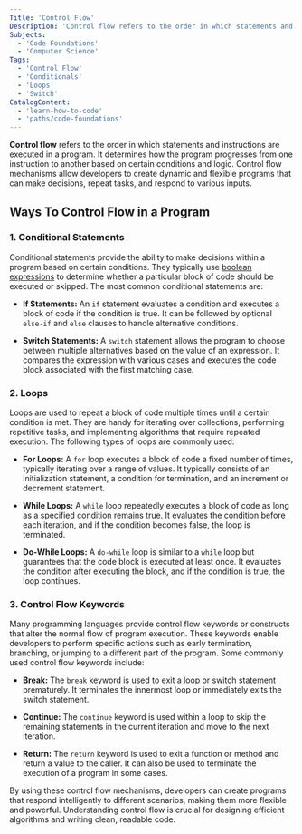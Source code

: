 ```yaml
---
Title: 'Control Flow'
Description: 'Control flow refers to the order in which statements and instructions are executed in a program.'
Subjects:
  - 'Code Foundations'
  - 'Computer Science'
Tags:
  - 'Control Flow'
  - 'Conditionals'
  - 'Loops'
  - 'Switch'
CatalogContent:
  - 'learn-how-to-code'
  - 'paths/code-foundations'
---
```


**Control flow** refers to the order in which statements and instructions are executed in a program. It determines how the program progresses from one instruction to another based on certain conditions and logic. Control flow mechanisms allow developers to create dynamic and flexible programs that can make decisions, repeat tasks, and respond to various inputs.

## Ways To Control Flow in a Program

### 1. Conditional Statements

Conditional statements provide the ability to make decisions within a program based on certain conditions. They typically use [boolean expressions](https://www.codecademy.com/resources/docs/general/data-types/boolean) to determine whether a particular block of code should be executed or skipped. The most common conditional statements are:

- **If Statements:** An `if` statement evaluates a condition and executes a block of code if the condition is true. It can be followed by optional `else-if` and `else` clauses to handle alternative conditions.

- **Switch Statements:** A `switch` statement allows the program to choose between multiple alternatives based on the value of an expression. It compares the expression with various cases and executes the code block associated with the first matching case.

### 2. Loops

Loops are used to repeat a block of code multiple times until a certain condition is met. They are handy for iterating over collections, performing repetitive tasks, and implementing algorithms that require repeated execution. The following types of loops are commonly used:

- **For Loops:** A `for` loop executes a block of code a fixed number of times, typically iterating over a range of values. It typically consists of an initialization statement, a condition for termination, and an increment or decrement statement.

- **While Loops:** A `while` loop repeatedly executes a block of code as long as a specified condition remains true. It evaluates the condition before each iteration, and if the condition becomes false, the loop is terminated.

- **Do-While Loops:** A `do-while` loop is similar to a `while` loop but guarantees that the code block is executed at least once. It evaluates the condition after executing the block, and if the condition is true, the loop continues.

### 3. Control Flow Keywords

Many programming languages provide control flow keywords or constructs that alter the normal flow of program execution. These keywords enable developers to perform specific actions such as early termination, branching, or jumping to a different part of the program. Some commonly used control flow keywords include:

- **Break:** The `break` keyword is used to exit a loop or switch statement prematurely. It terminates the innermost loop or immediately exits the switch statement.

- **Continue:** The `continue` keyword is used within a loop to skip the remaining statements in the current iteration and move to the next iteration.

- **Return:** The `return` keyword is used to exit a function or method and return a value to the caller. It can also be used to terminate the execution of a program in some cases.

By using these control flow mechanisms, developers can create programs that respond intelligently to different scenarios, making them more flexible and powerful. Understanding control flow is crucial for designing efficient algorithms and writing clean, readable code.
